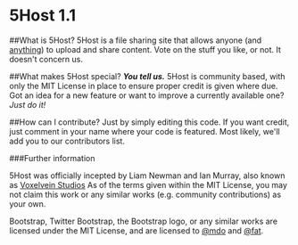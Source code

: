 5Host 1.1
====================



##What is 5Host?
5Host is a file sharing site that allows anyone (and [anything](http://i1.kym-cdn.com/photos/images/newsfeed/000/427/566/b67.jpeg)) to upload and share content. Vote on the stuff you like, or not. It doesn't concern us.


##What makes 5Host special?
***You tell us.*** 5Host is community based, with only the MIT License in place to ensure proper credit is given where due. Got an idea for a new feature or want to improve a currently available one? *Just do it!*

##How can I contribute?
Just by simply editing this code. If you want credit, just comment in your name where your code is featured. Most likely, we'll add you to our contributors list.

###Further information

5Host was officially incepted by Liam Newman and Ian Murray, also known as [Voxelvein Studios](http://www.voxelvein.com) As of the terms given within the MIT License, you may not claim this work or any similar works (e.g. community contributions) as your own.

Bootstrap, Twitter Bootstrap, the Bootstrap logo, or any similar works are licensed under the MIT License, and are licensed to [@mdo](https://twitter.com/mdo) and [@fat](https://twitter.com/fat).
